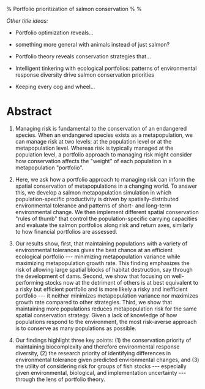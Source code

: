 % Portfolio prioritization of salmon conservation
% 
%

*Other title ideas:*

- Portfolio optimization reveals... 


- something more general with animals instead of just salmon? 

- Portfolio theory reveals conservation strategies that...

- Intelligent tinkering with ecological portfolios: patterns of environmental 
  response diversity drive salmon conservation priorities

- Keeping every cog and wheel...

  <!--see Table A1 in "Viable Salmonid Populations and the Recovery of 
  Evolutionarily Significant Units":-->
  <!--straying rates from the literature for Pacific salmon. range from 0 to 
  90... usually fularound 4 or 5-->


# Abstract #
1. Managing risk is fundamental to the conservation of an endangered species. 
   When an endangered species exists as a metapopulation, we can manage risk at 
   two levels: at the population level or at the metapopulation level. Whereas 
   risk is typically managed at the population level, a portfolio approach to 
   managing risk might consider how conservation affects the "weight" of each 
   population in a metapopulation "portfolio".

2. Here, we ask how a portfolio approach to managing risk can inform the 
   spatial conservation of metapopulations in a changing world. To answer this, 
   we develop a salmon metapopulation simulation in which population-specific 
   productivity is driven by spatially-distributed environmental tolerance and 
   patterns of short- and long-term environmental change. We then implement 
   different spatial conservation "rules of thumb" that control the 
   population-specific carrying capacities and evaluate the salmon portfolios 
   along risk and return axes, similarly to how financial portfolios are 
   assessed.

3. Our results show, first, that maintaining populations with a variety of 
   environmental tolerances gives the best chance at an efficient ecological 
   portfolio --- minimizing metapopulation variance while maximizing 
   metapopulation growth rate. This finding emphasizes the risk of allowing 
   large spatial blocks of habitat destruction, say through the development of 
   dams. Second, we show that focusing on well-performing stocks now at the 
   detriment of others is at best equivalent to a risky but efficient portfolio 
   and is more likely a risky and inefficient portfolio --- it neither 
   minimizes metapopulation variance nor maximizes growth rate compared to 
   other strategies. Third, we show that maintaining more populations reduces 
   metapopulation risk for the same spatial conservation strategy. Given a lack 
   of knowledge of how populations respond to the environment, the most 
   risk-averse approach is to conserve as many populations as possible. 

4. Our findings highlight three key points: (1) the conservation priority of 
   maintaining biocomplexity and therefore environmental response diversity, (2) the research priority of identifying differences in environmental 
   tolerance given predicted environmental changes, and (3) the utility of 
   considering risk for groups of fish stocks --- especially given 
   environmental, biological, and implementation uncertainty --- through the 
   lens of portfolio theory.



